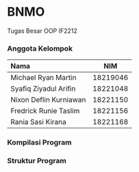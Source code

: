# **BNMO**

Tugas Besar OOP IF2212


### Anggota Kelompok
| Nama | NIM |
| :----------- |  :----------: |
| Michael Ryan Martin | 18219046 |
| Syafiq Ziyadul Arifin | 18221048 |
| Nixon Deflin Kurniawan | 18221150 |
| Fredrick Runie Taslim | 18221156 |
| Rania Sasi Kirana | 18221168 |

### Kompilasi Program


### Struktur Program
